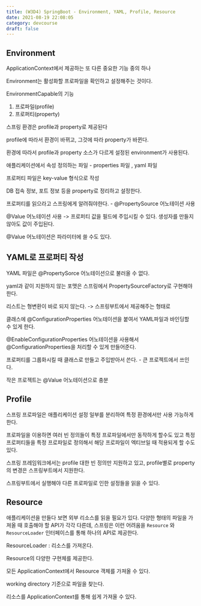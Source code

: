 ```yaml
---
title: (W3D4) SpringBoot - Environment, YAML, Profile, Resource
date: 2021-08-19 22:08:05
category: devcourse
draft: false
---
```


## Environment

ApplicationContext에서 제공하는 또 다른 중요한 기능 중의 하나

Environment는 활성화할 프로파일을 확인하고 설정해주는 것이다.

EnvironmentCapable의 기능

1. 프로파일(profile)
2. 프로퍼티(property)

스프링 환경은 profile과 property로 제공된다

profile에 따라서 환경이 바뀌고, 그것에 따라 property가 바뀐다. 

환경에 따라서 profile과 property 소스가 다르게 설정된 environment가 사용된다.

애플리케이션에서 속성 정의하는 파일 - properties 파일 , yaml 파일

프로퍼티 파일은 key-value 형식으로 작성

DB 접속 정보, 포트 정보 등을 property로 정리하고 설정한다. 

프로퍼티를 읽으라고 스프링에게 알려줘야한다. - @PropertySource 어노테이션 사용

@Value 어노테이션 사용 -> 프로퍼티 값을 필드에 주입시킬 수 있다. 생성자를 만들지 않아도 값이 주입된다.

@Value 어노테이션은 파라미터에 쓸 수도 있다.



## YAML로 프로퍼티 작성

YAML 파일은 @PropertySorce 어노테이션으로 불러올 수 없다.

yaml과 같이 지원하지 않는 포맷은 스프링에서 PropertySourceFactory로 구현해야한다.

리스트는 형변환이 바로 되지 않는다. -> 스프링부트에서 제공해주는 형태로

클래스에 @ConfigurationProperties 어노테이션을 붙여서 YAML파일과 바인딩할 수 있게 한다.

@EnableConfigurationProperties 어노테이션을 사용해서 @ConfigurationProperties을 처리할 수 있게 만들어준다.

프로퍼티를 그룹화시킬 때 클래스로 만들고 주입받아서 쓴다. - 큰 프로젝트에서 쓰인다.

작은 프로젝트는  @Value 어노테이션으로 충분



## Profile

스프링 프로파일은 애플리케이션 설정 일부를 분리하여 특정 환경에서만 사용 가능하게 한다. 

프로파일을 이용하면 여러 빈 정의들이 특정 프로파일에서만 동작하게 할수도 있고 특정 프로퍼티들을 특정 프로파일로 정의해서 해당 프로파일이 엑티브일 때 적용되게 할 수도 있다.

스프링 프레임워크에서는 profile 대한 빈 정의만 지원하고 있고,  profile별로 property의 변경은 스프링부트에서 지원한다.

스프링부트에서 실행해야 다른 프로파일로 인한 설정들을 읽을 수 있다.



## Resource

애플리케이션을 만들다 보면 외부 리소스를 읽을 필요가 있다. 다양한 형태의 파일을 가져올 때 호출해야 할 API가 각각 다른데, 스프링은 이런 어려움을 `Resource` 와 `ResourceLoader` 인터페이스를 통해 하나의 API로 제공한다.

ResourceLoader : 리소스를 가져온다.

Resource의 다양한 구현체를 제공한다.

모든 ApplicationContext에서 Resource 객체를 가져올 수 있다.

working directory 기준으로 파일을 찾는다.

리소스를 ApplicationContext를 통해 쉽게 가져올 수 있다.